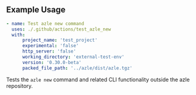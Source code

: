 ## Example Usage

```yaml
- name: Test azle new command
  uses: ./.github/actions/test_azle_new
  with:
      project_name: 'test_project'
      experimental: 'false'
      http_server: 'false'
      working_directory: 'external-test-env'
      version: '0.30.0-beta'
      packed_file_path: '../azle/dist/azle.tgz'
```

Tests the `azle new` command and related CLI functionality outside the azle repository.
